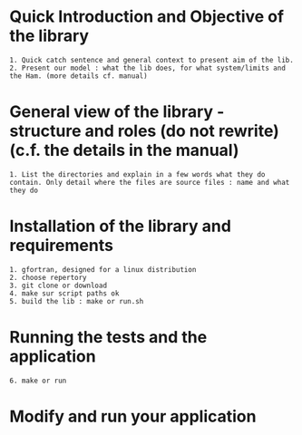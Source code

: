 # Quick Introduction and Objective of the library
    1. Quick catch sentence and general context to present aim of the lib.
    2. Present our model : what the lib does, for what system/limits and the Ham. (more details cf. manual)
# General view of the library - structure and roles (do not rewrite) (c.f. the details in the manual)
    1. List the directories and explain in a few words what they do contain. Only detail where the files are source files : name and what they do
# Installation of the library and requirements
    1. gfortran, designed for a linux distribution
    2. choose repertory
    3. git clone or download
    4. make sur script paths ok
    5. build the lib : make or run.sh
# Running the tests and the application
    6. make or run
# Modify and run your application